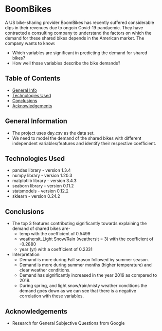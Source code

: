 # BoomBikes 
A US bike-sharing provider BoomBikes has recently suffered considerable dips in their revenues due to ongoin Covid-19 pandaemic. They have contracted a consulting company to understand the factors on which the demand for these shared bikes depends in the American market. The company wants to know:

- Which variables are significant in predicting the demand for shared bikes?
- How well those variables describe the bike demands?


## Table of Contents
* [General Info](#general-information)
* [Technologies Used](#technologies-used)
* [Conclusions](#conclusions)
* [Acknowledgements](#acknowledgements)

## General Information
- The project uses day.csv as the data set. 
- We need to model the demand of the shared bikes with different independent variables/features and identify their respective coefficient. 


## Technologies Used
- pandas library - version 1.3.4
- numpy library - version 1.20.3
- matplotlib library - version 3.4.3
- seaborn library - version 0.11.2
- statsmodels - version 0.12.2
- sklearn - version 0.24.2

## Conclusions
- The top 3 features contributing significantly towards explaining the demand of shared bikes are-
	- temp with the coefficient of 0.5499
	- weathersit_Light Snow/Rain (weathersit = 3) with the coefficient of -0.2880
	- year (yr) with a coefficient of 0.2331
- Interpretation
	- Demand is more during Fall season followed by summer season.
	- Demand is more during summer months (higher temperature) and clear weather conditions. 
	- Demand has significantly increased in the year 2019 as compared to 2018.
	- During spring, and light snow/rain/misty weather conditions the demand goes down as we can see that there is a negative correlation with these variables.


## Acknowledgements
- Research for General Subjective Questions from Google

